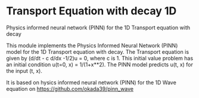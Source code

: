 # Transport Equation with decay 1D
Physics informed neural network (PINN) for the 1D Transport equation with decay

This module implements the Physics Informed Neural Network (PINN) model for the 1D Transport equation with decay. The Transport equation is given by (d/dt - c d/dx -1/2)u = 0, where c is 1. This initial value problem has an initial condition u(t=0, x) =  1/(1+x**2). The PINN model predicts u(t, x) for the input (t, x).

It is based on hysics informed neural network (PINN) for the 1D Wave equation on https://github.com/okada39/pinn_wave
